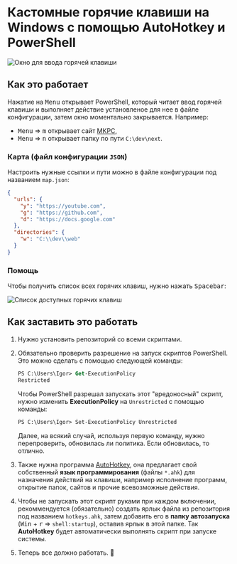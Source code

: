 # Кастомные горячие клавиши на Windows с помощью AutoHotkey и PowerShell

![Окно для ввода горячей клавиши](https://i.imgur.com/Y3Ag5wb.png)

## Как это работает

Нажатие на <kbd>Menu</kbd> открывает PowerShell, который читает ввод горячей клавиши и выполняет действие установленое для нее в файле конфигурации, затем окно моментально закрывается. Например:

- <kbd>Menu</kbd> => <kbd>m</kbd> открывает сайт [МКРС](https://mkrs-beta.vercel.app),
- <kbd>Menu</kbd> => <kbd>n</kbd> открывает папку по пути `C:\dev\next`.

### Карта (файл конфигурации `JSON`)

Настроить нужные ссылки и пути можно в файле конфигурации под названием `map.json`:

```json
{
  "urls": {
    "y": "https://youtube.com",
    "g": "https://github.com",
    "d": "https://docs.google.com"
  },
  "directories": {
    "w": "C:\\dev\\web"
  }
}
```

### Помощь

Чтобы получить список всех горячих клавиш, нужно нажать <kbd>Spacebar</kbd>:

![Список доступных горячих клавиш](https://i.imgur.com/96dvg1H.png)

## Как заставить это работать

1. Нужно установить репозиторий со всеми скриптами.
2. Обязательно проверить разрешение на запуск скриптов PowerShell. Это можно сделать с помощью следующей команды:

   ```ps
   PS C:\Users\Igor> Get-ExecutionPolicy
   Restricted
   ```

   Чтобы PowerShell разрешал запускать этот "вредоносный" скрипт, нужно изменить **ExecutionPolicy** на `Unrestricted` с помощью команды:

   ```ps
   PS C:\Users\Igor> Set-ExecutionPolicy Unrestricted
   ```

   Далее, на всякий случай, используя первую команду, нужно перепроверить, обновилась ли политика. Если обновилась, то отлично.

3. Также нужна программа [AutoHotkey](https://www.autohotkey.com), она предлагает свой собственный **язык программирования** (файлы `*.ahk`) для назначения действий на клавиши, например исполнение программ, открытие папок, сайтов и прочие всевозможные действия.
4. Чтобы не запускать этот скрипт руками при каждом включении, рекоммендуется (обязательно) создать ярлык файла из репозитория под названием `hotkeys.ahk`, затем добавить его в **папку автозапуска** (<kbd>Win</kbd> + <kbd>r</kbd> => `shell:startup`), оставив ярлык в этой папке. Так **AutoHotkey** будет автоматически выполнять скрипт при запуске системы.
5. Теперь все должно работать. 🎉
